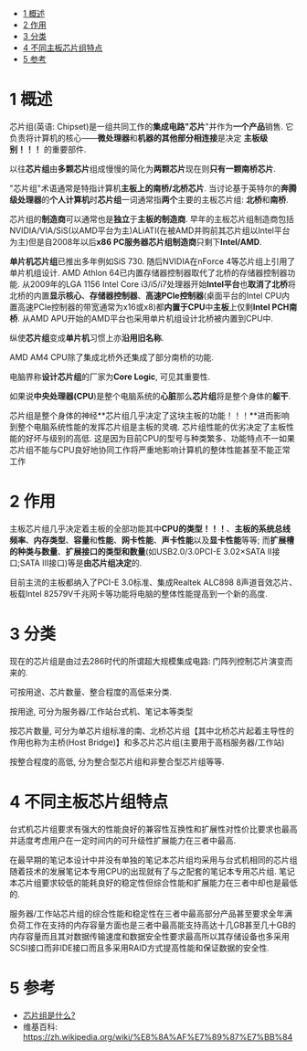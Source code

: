 
<!-- @import "[TOC]" {cmd="toc" depthFrom=1 depthTo=6 orderedList=false} -->

<!-- code_chunk_output -->

* [1 概述](#1-概述)
* [2 作用](#2-作用)
* [3 分类](#3-分类)
* [4 不同主板芯片组特点](#4-不同主板芯片组特点)
* [5 参考](#5-参考)

<!-- /code_chunk_output -->

# 1 概述

芯片组(英语: Chipset)是一组共同工作的**集成电路"芯片**"并作为**一个产品**销售. 它负责将计算机的核心——**微处理器**和**机器的其他部分相连接**是决定 **主板级别！！！** 的重要部件. 

以往**芯片组**由**多颗芯片**组成慢慢的简化为**两颗芯片**现在则**只有一颗南桥芯片**. 

"芯片组"术语通常是特指计算机**主板上的南桥/北桥芯片**. 当讨论基于英特尔的**奔腾级处理器**的**个人计算机**时**芯片组**一词通常指**两个**主要的主板芯片组: **北桥**和**南桥**. 

芯片组的**制造商**可以通常也是**独立**于**主板的制造商**. 早年的主板芯片组制造商包括NVIDIA/VIA/SiS(以AMD平台为主)ALiATI(在被AMD并购前其芯片组以Intel平台为主)但是自2008年以后**x86 PC服务器芯片组制造商**只剩下**Intel/AMD**. 

**单片机芯片组**已推出多年例如SiS 730. 随后NVIDIA在nForce 4等芯片组上引用了单片机组设计. AMD Athlon 64已内置存储器控制器取代了北桥的存储器控制器功能. 从2009年的LGA 1156 Intel Core i3/i5/i7处理器开始**Intel平台**也**取消了北桥**将北桥的内置**显示核心**、**存储器控制器**、**高速PCIe控制器**(桌面平台的Intel CPU内置高速PCIe控制器的带宽通常为x16或x8)都**内置于CPU**中**主板**上仅剩**Intel PCH南桥**. 从AMD APU开始的AMD平台也采用单片机组设计北桥被内置到CPU中. 

纵使**芯片组**变成**单片机**习惯上亦**沿用旧名称**. 

AMD AM4 CPU除了集成北桥外还集成了部分南桥的功能. 

电脑界称**设计芯片组**的厂家为**Core Logic**, 可见其重要性.

如果说**中央处理器(CPU**)是整个电脑系统的**心脏**那么**芯片组**将是整个身体的**躯干**. 

芯片组是整个身体的神经**芯片组几乎决定了这块主板的功能！！！**进而影响到整个电脑系统性能的发挥芯片组是主板的灵魂. 芯片组性能的优劣决定了主板性能的好坏与级别的高低. 这是因为目前CPU的型号与种类繁多、功能特点不一如果芯片组不能与CPU良好地协同工作将严重地影响计算机的整体性能甚至不能正常工作

# 2 作用

主板芯片组几乎决定着主板的全部功能其中**CPU的类型！！！**、**主板的系统总线频率**、**内存类型**、**容量**和**性能**、**网卡性能**、**声卡性能**以及**显卡性能**等等; 而**扩展槽的种类与数量**、**扩展接口的类型和数量**(如USB2.0/3.0PCI-E 3.02×SATA II接口;SATA III接口)等是**由芯片组决定**的. 

目前主流的主板都纳入了PCI-E 3.0标准、集成Realtek ALC898 8声道音效芯片、板载Intel 82579V千兆网卡等功能将电脑的整体性能提高到一个新的高度. 

# 3 分类

现在的芯片组是由过去286时代的所谓超大规模集成电路: 门阵列控制芯片演变而来的. 

可按用途、芯片数量、整合程度的高低来分类. 

按用途, 可分为服务器/工作站台式机、笔记本等类型

按芯片数量, 可分为单芯片组标准的南、北桥芯片组【其中北桥芯片起着主导性的作用也称为主桥(Host Bridge)】和多芯片芯片组(主要用于高档服务器/工作站)

按整合程度的高低, 分为整合型芯片组和非整合型芯片组等等. 

# 4 不同主板芯片组特点

台式机芯片组要求有强大的性能良好的兼容性互换性和扩展性对性价比要求也最高并适度考虑用户在一定时间内的可升级性扩展能力在三者中最高. 

在最早期的笔记本设计中并没有单独的笔记本芯片组均采用与台式机相同的芯片组随着技术的发展笔记本专用CPU的出现就有了与之配套的笔记本专用芯片组. 笔记本芯片组要求较低的能耗良好的稳定性但综合性能和扩展能力在三者中却也是最低的. 

服务器/工作站芯片组的综合性能和稳定性在三者中最高部分产品甚至要求全年满负荷工作在支持的内存容量方面也是三者中最高能支持高达十几GB甚至几十GB的内存容量而且其对数据传输速度和数据安全性要求最高所以其存储设备也多采用SCSI接口而非IDE接口而且多采用RAID方式提高性能和保证数据的安全性. 

# 5 参考

- [芯片组是什么?](https://www.bilibili.com/read/cv225339/)
- 维基百科: https://zh.wikipedia.org/wiki/%E8%8A%AF%E7%89%87%E7%BB%84